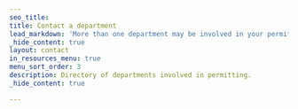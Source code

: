 ```yaml
---
seo_title: 
title: Contact a department
lead_markdown: 'More than one department may be involved in your permitting process. Not sure who to contact? [Residential Plan Review](/resources/contact/#residential-plan-review) is a great place to start.'
_hide_content: true
layout: contact
in_resources_menu: true
menu_sort_order: 3
description: Directory of departments involved in permitting.
_hide_content: true

---
```

